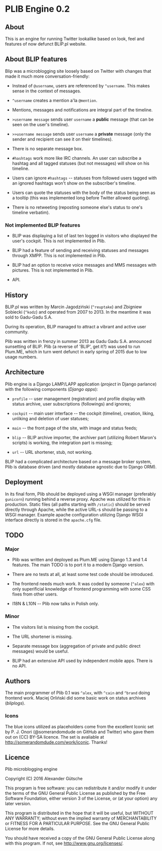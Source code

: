 # PLIB Engine 0.2

## About

This is an engine for running Twitter lookalike based on look, feel and features of now defunct BLIP.pl website.

## About BLIP features

Blip was a microblogging site loosely based on Twitter with changes that made it much more conversation-friendly:

* Instead of `@username`, users are referenced by `^username`. This makes sense in the context of messages.

* `^username` creates a mention a'la `@mention`.

* Mentions, messages and notifications are integral part of the timeline.

* `>username message` sends user `username` a **public** message (that can be seen on the user's timeline).

* `>>username message` sends user `username` a **private** message (only the sender and recipient can see it on their timelines).

* There is no separate message box.

* `#hashtags` work more like IRC channels. An user can subscribe a hashtag and all tagged statuses (but not messages) will show on his timeline.

* Users can ignore `#hashtags` -- statuses from followed users tagged with an ignored hashtags won't show on the subscriber's timeline.

* Users can quote the statuses with the body of the status being seen as a tooltip (this was implemented long before Twitter allowed quoting).

* There is no retweeting (reposting someone else's status to one's timeline verbatim).

### Not implemented BLIP features

* BLIP was displaying a list of last ten logged in visitors who displayed the user's cockpit. This is not implemented in Plib.

* BLIP had a feature of sending and receiving statuses and messages through XMPP. This is not implemented in Plib.

* BLIP had an option to receive voice messages and MMS messages with pictures. This is not implemented in Plib.

* API.

## History

BLIP.pl was written by Marcin Jagodziński (`^reuptake`) and Zbigniew Sobiecki (`^kodz`) and operated from 2007 to 2013. In the meantime it was sold to Gadu-Gadu S.A.

During its operation, BLIP managed to attract a vibrant and active user community.

Plib was written in frenzy in summer 2013 as Gadu Gadu S.A. announced sunsetting of BLIP. Plib (a reverse of 'BLIP', get it?) was used to run Plum.ME, which in turn went defunct in early spring of 2015 due to low usage numbers.

## Architecture

Plib engine is a Django LAMP/LAPP application (*project* in Django parlance) with the following components (*Django apps*):

* `profile` -- user management (registration) and profile display with status archive, user subscriptions (followings) and ignores;

* `cockpit` -- main user interface -- the cockpit (timeline), creation, liking, unliking and deletion of user statuses;

* `main` -- the front page of the site, with image and status feeds;

* `blip` -- BLIP archive importer, the archiver part (utilizing Robert Maron's scripts) is working, the integration part is missing;

* `url` -- URL shortener, stub, not working.

BLIP had a complicated architecture based on a message broker system, Plib is database driven (and mostly database agnostic due to Django ORM).

## Deployment

In its final form, Plib should be deployed using a WSGI manager (preferably `gunicorn`) running behind a reverse proxy. Apache was utilized for this in production. Static files (all paths starting with `/static`) should be served directly through Apache, while the active URL-s should be passing to a WSGI manager. Example apache configuration utilizing Django WSGI interface directly is stored in the `apache.cfg` file. 

## TODO

### Major

* Plib was written and deployed as Plum.ME using Django 1.3 and 1.4 features. The main TODO is to port it to a modern Django version.

* There are no tests at all, at least some test code should be introduced.

* The frontend needs much work. It was coded by someone (`^alex`) with only superificial knowledge of frontend programming with some CSS fixes from other users.

* I18N & L10N -- Plib now talks in Polish only.

### Minor

* The visitors list is missing from the cockpit.

* The URL shortener is missing.

* Separate message box (aggregation of private and public direct messages) would be useful.

* BLIP had an extensive API used by independent mobile apps. There is no API.

## Authors

The main programmer of Plib 0.1 was `^alex`, with `^cain` and `^brand` doing frontend work. Maciej Orliński did some basic work on status archives (*bliplogs*).

### Icons

The blue icons utilized as placeholders come from the excellent Iconic set by P. J. Onori (@somerandomdude on GitHub and Twitter) who gave them out on (CC) BY-SA licence. The set is avaliable at <http://somerandomdude.com/work/iconic>. Thanks! 

## Licence

Plib microblogging engine

Copyright (C) 2016 Alexander Gütsche

This program is free software: you can redistribute it and/or modify it under the terms of the GNU General Public License as published by the Free Software Foundation, either version 3 of the License, or (at your option) any later version.

This program is distributed in the hope that it will be useful, but WITHOUT ANY WARRANTY; without even the implied warranty of MERCHANTABILITY or FITNESS FOR A PARTICULAR PURPOSE.  See the GNU General Public License for more details.

You should have received a copy of the GNU General Public License along with this program.  If not, see <http://www.gnu.org/licenses/>.